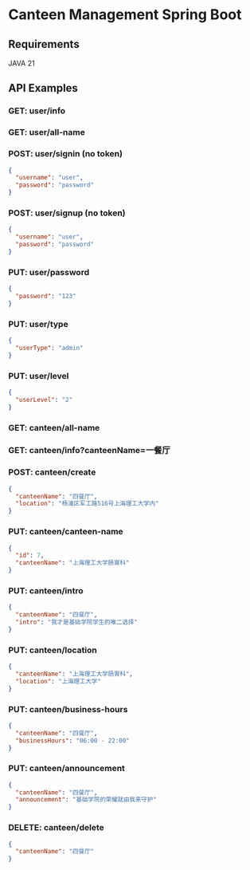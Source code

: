 # Canteen Management Spring Boot

## Requirements

JAVA 21

## API Examples

### GET: user/info

### GET: user/all-name

### POST: user/signin (no token)

```json
{
  "username": "user",
  "password": "password"
}
```

### POST: user/signup (no token)

```json
{
  "username": "user",
  "password": "password"
}
```

### PUT: user/password

```json
{
  "password": "123"
}
```

### PUT: user/type

```json
{
  "userType": "admin"
}
```

### PUT: user/level

```json
{
  "userLevel": "2"
}
```

### GET: canteen/all-name

### GET: canteen/info?canteenName=一餐厅

### POST: canteen/create

```json
{
  "canteenName": "四餐厅",
  "location": "杨浦区军工路516号上海理工大学内"
}
```

### PUT: canteen/canteen-name

```json
{
  "id": 7,
  "canteenName": "上海理工大学肠胃科"
}
```

### PUT: canteen/intro

```json
{
  "canteenName": "四餐厅",
  "intro": "我才是基础学院学生的唯二选择"
}
```

### PUT: canteen/location

```json
{
  "canteenName": "上海理工大学肠胃科",
  "location": "上海理工大学"
}
```

### PUT: canteen/business-hours

```json
{
  "canteenName": "四餐厅",
  "businessHours": "06:00 - 22:00"
}
```

### PUT: canteen/announcement

```json
{
  "canteenName": "四餐厅",
  "announcement": "基础学院的荣耀就由我来守护"
}
```

### DELETE: canteen/delete

```json
{
  "canteenName": "四餐厅"
}
```
